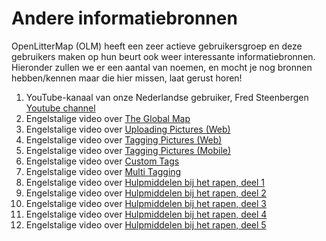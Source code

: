 # Andere informatiebronnen

OpenLitterMap (OLM) heeft een zeer actieve gebruikersgroep en deze gebruikers maken op hun beurt ook weer interessante informatiebronnen.<br />
Hieronder zullen we er een aantal van noemen, en mocht je nog bronnen hebben/kennen maar die hier missen, laat gerust horen!

1. YouTube-kanaal van onze Nederlandse gebruiker, Fred Steenbergen [Youtube channel](https://www.youtube.com/channel/UC4UYCvXwrgwMpcvrC4MoZ-w/videos)
2. Engelstalige video over [The Global Map](https://www.youtube.com/watch?v=suC_iBXuHqA)
3. Engelstalige video over [Uploading Pictures (Web)](https://www.youtube.com/watch?v=vfeRxoG9_OU)
4. Engelstalige video over [Tagging Pictures (Web)](https://www.youtube.com/watch?v=w9jn6mM0D-Y)
5. Engelstalige video over [Tagging Pictures (Mobile)](https://www.youtube.com/watch?v=01-5KvF-hyg)
6. Engelstalige video over [Custom Tags](https://www.youtube.com/watch?v=c7mO0G2nMJ0)
7. Engelstalige video over [Multi Tagging](https://www.youtube.com/watch?v=Kn_lnVFFNao)
8. Engelstalige video over [Hulpmiddelen bij het rapen, deel 1](https://www.youtube.com/watch?v=vZsFpTLK1NU)
9. Engelstalige video over [Hulpmiddelen bij het rapen, deel 2](https://www.youtube.com/watch?v=8yMLwdcwdmU)
10. Engelstalige video over [Hulpmiddelen bij het rapen, deel 3](https://www.youtube.com/watch?v=EpLF-g69l4Q)
11. Engelstalige video over [Hulpmiddelen bij het rapen, deel 4](https://www.youtube.com/watch?v=_UQOXHP8EuI)
12. Engelstalige video over [Hulpmiddelen bij het rapen, deel 5](https://www.youtube.com/watch?v=6mTupjq0t1o)
